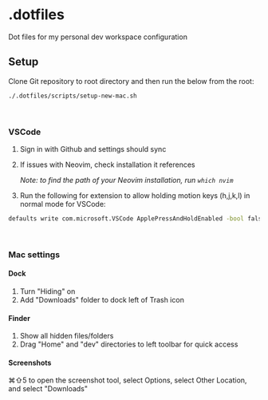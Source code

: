 # .dotfiles

Dot files for my personal dev workspace configuration

## Setup
Clone Git repository to root directory and then run the below from the root:

```sh
./.dotfiles/scripts/setup-new-mac.sh
```

<br>

### VSCode

1. Sign in with Github and settings should sync
2. If issues with Neovim, check installation it references

    _Note: to find the path of your Neovim installation, run <code>which nvim</code>_

3. Run the following for extension to allow holding motion keys (h,j,k,l) in normal mode for VSCode:
```sh
defaults write com.microsoft.VSCode ApplePressAndHoldEnabled -bool false
```

<br>

### Mac settings

#### Dock
1. Turn "Hiding" on
2. Add "Downloads" folder to dock left of Trash icon

#### Finder
1. Show all hidden files/folders
2. Drag "Home" and "dev" directories to left toolbar for quick access

#### Screenshots
⌘⇧5 to open the screenshot tool, select Options, select Other Location, and select "Downloads"